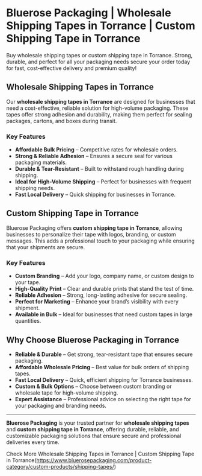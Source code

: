 # Bluerose Packaging | Wholesale Shipping Tapes in Torrance | Custom Shipping Tape in Torrance

Buy wholesale shipping tapes or custom shipping tape in Torrance. Strong, durable, and perfect for all your packaging needs secure your order today for fast, cost-effective delivery and premium quality!

## Wholesale Shipping Tapes in Torrance

Our **wholesale shipping tapes in Torrance** are designed for businesses that need a cost-effective, reliable solution for high-volume packaging. These tapes offer strong adhesion and durability, making them perfect for sealing packages, cartons, and boxes during transit.

### Key Features

- **Affordable Bulk Pricing** – Competitive rates for wholesale orders.  
- **Strong & Reliable Adhesion** – Ensures a secure seal for various packaging materials.  
- **Durable & Tear-Resistant** – Built to withstand rough handling during shipping.  
- **Ideal for High-Volume Shipping** – Perfect for businesses with frequent shipping needs.  
- **Fast Local Delivery** – Quick shipping for businesses in Torrance.  

## Custom Shipping Tape in Torrance

Bluerose Packaging offers **custom shipping tape in Torrance**, allowing businesses to personalize their tape with logos, branding, or custom messages. This adds a professional touch to your packaging while ensuring that your shipments are secure.

### Key Features

- **Custom Branding** – Add your logo, company name, or custom design to your tape.  
- **High-Quality Print** – Clear and durable prints that stand the test of time.  
- **Reliable Adhesion** – Strong, long-lasting adhesive for secure sealing.  
- **Perfect for Marketing** – Enhance your brand’s visibility with every shipment.  
- **Available in Bulk** – Ideal for businesses that need custom tapes in large quantities.  

## Why Choose Bluerose Packaging in Torrance

- **Reliable & Durable** – Get strong, tear-resistant tape that ensures secure packaging.  
- **Affordable Wholesale Pricing** – Best value for bulk orders of shipping tapes.  
- **Fast Local Delivery** – Quick, efficient shipping for Torrance businesses.  
- **Custom & Bulk Options** – Choose between custom branding or wholesale tape for high-volume shipping.  
- **Expert Assistance** – Professional advice on selecting the right tape for your packaging and branding needs.  

---

**Bluerose Packaging** is your trusted partner for **wholesale shipping tapes** and **custom shipping tape in Torrance**, offering durable, reliable, and customizable packaging solutions that ensure secure and professional deliveries every time.

Check More Wholesale Shipping Tapes in Torrance | Custom Shipping Tape in Torrance(https://www.bluerosepackaging.com/product-category/custom-products/shipping-tapes/)

